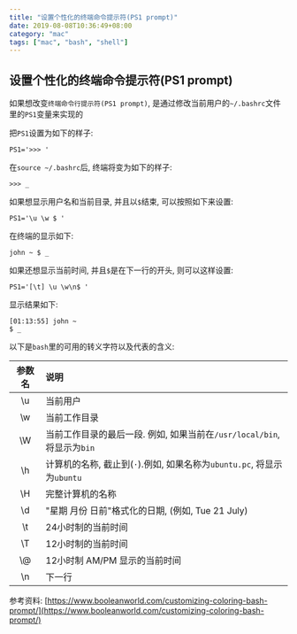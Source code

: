 ```yaml
---
title: "设置个性化的终端命令提示符(PS1 prompt)"
date: 2019-08-08T10:36:49+08:00
category: "mac"
tags: ["mac", "bash", "shell"]
---
```


## 设置个性化的终端命令提示符(PS1 prompt)

如果想改变`终端命令行提示符(PS1 prompt)`, 是通过修改当前用户的`~/.bashrc`文件里的`PS1`变量来实现的

把`PS1`设置为如下的样子:

```shell
PS1='>>> '
```

在`source ~/.bashrc`后, 终端将变为如下的样子:

```shell
>>> _
```

如果想显示用户名和当前目录, 并且以`$`结束, 可以按照如下来设置:

```shell
PS1='\u \w $ '
```

在终端的显示如下:

```shell
john ~ $ _ 
```

如果还想显示当前时间, 并且`$`是在下一行的开头, 则可以这样设置:

```shell
PS1='[\t] \u \w\n$ '
```

显示结果如下:

```shell
[01:13:55] john ~
$ _
```

以下是`bash`里的可用的转义字符以及代表的含义:

| 参数名 | 说明        |
| :-----: | :--------- |
|  \u   |  当前用户  |
|  \w   | 当前工作目录 |
|  \W   | 当前工作目录的最后一段. 例如, 如果当前在`/usr/local/bin`, 将显示为`bin`|
|  \h   | 计算机的名称, 截止到(`·`).例如, 如果名称为`ubuntu.pc`, 将显示为`ubuntu`|
|  \H   | 完整计算机的名称|
|  \d   | "星期 月份 日前"格式化的日期, (例如, Tue 21 July)|
|  \t   | 24小时制的当前时间|
|  \T   | 12小时制的当前时间|
|  \\@   | 12小时制 AM/PM 显示的当前时间|
|  \n   | 下一行 |

参考资料: [https://www.booleanworld.com/customizing-coloring-bash-prompt/](https://www.booleanworld.com/customizing-coloring-bash-prompt/)
